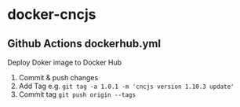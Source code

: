 # docker-cncjs

## Github Actions dockerhub.yml

Deploy Doker image to Docker Hub

1. Commit & push changes
2. Add Tag e.g. `git tag -a 1.0.1 -m 'cncjs version 1.10.3 update'`
3. Commit tag `git push origin --tags`
